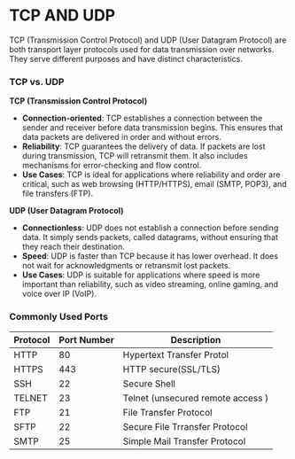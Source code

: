 # TCP AND UDP

TCP (Transmission Control Protocol) and UDP (User Datagram Protocol) are both transport layer protocols used for data transmission over networks. They serve different purposes and have distinct characteristics.

### TCP vs. UDP
**TCP (Transmission Control Protocol)**

- **Connection-oriented**: TCP establishes a connection between the sender and receiver before data transmission begins. This ensures that data packets are delivered in order and without errors.
- **Reliability**: TCP guarantees the delivery of data. If packets are lost during transmission, TCP will retransmit them. It also includes mechanisms for error-checking and flow control.
- **Use Cases**: TCP is ideal for applications where reliability and order are critical, such as web browsing (HTTP/HTTPS), email (SMTP, POP3), and file transfers (FTP).

**UDP (User Datagram Protocol)**
- **Connectionless**: UDP does not establish a connection before sending data. It simply sends packets, called datagrams, without ensuring that they reach their destination.
- **Speed**: UDP is faster than TCP because it has lower overhead. It does not wait for acknowledgments or retransmit lost packets.
- **Use Cases**: UDP is suitable for applications where speed is more important than reliability, such as video streaming, online gaming, and voice over IP (VoIP).


### Commonly Used Ports

| Protocol        | Port Number | Description                                  |
|-----------------|-------------|----------------------------------------------|
| HTTP            | 80          | Hypertext Transfer Protol                    |
| HTTPS           | 443         | HTTP secure(SSL/TLS)                         |
| SSH             | 22          | Secure Shell                                 |
| TELNET          | 23          | Telnet (unsecured remote access )            |
| FTP             | 21          | File Transfer Protocol                       |
| SFTP            | 22          | Secure File Trransfer Protocol               |
| SMTP            | 25          | Simple Mail Transfer Protocol                |







